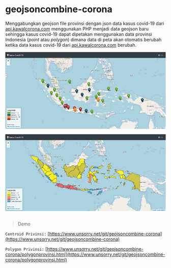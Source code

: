 # geojsoncombine-corona
Menggabungkan geojson file provinsi dengan json data kasus covid-19 dari [api.kawalcorona.com](https://api.kawalcorona.com) menggunakan PHP menjadi data geojson baru sehingga kasus covid-19 dapat dipetakan menggunakan data provinsi Indonesia (_point_ atau _polygon_) dimana data di peta akan otomatis berubah ketika data kasus covid-19 dari [api.kawalcorona.com](https://api.kawalcorona.com) berubah.

![](Screenshot-Centroid-Provinsi.png)

![](Screenshot-Polygon-Provinsi.png)

##
>Demo

`Centroid Privinsi:` [https://www.unsorry.net/git/geojsoncombine-corona](https://www.unsorry.net/git/geojsoncombine-corona)

`Polygon Privinsi:` [https://www.unsorry.net/git/geojsoncombine-corona/polygonprovinsi.html](https://www.unsorry.net/git/geojsoncombine-corona/polygonprovinsi.html)
